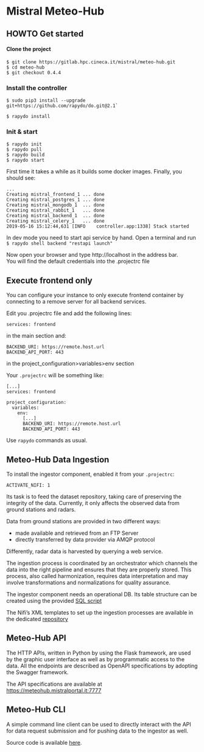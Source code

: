 # Mistral Meteo-Hub

## HOWTO Get started

#### Clone the project

```
$ git clone https://gitlab.hpc.cineca.it/mistral/meteo-hub.git
$ cd meteo-hub
$ git checkout 0.4.4
```

### Install the controller

```
$ sudo pip3 install --upgrade git+https://github.com/rapydo/do.git@2.1`

$ rapydo install
```

### Init & start

```
$ rapydo init
$ rapydo pull
$ rapydo build
$ rapydo start
```

First time it takes a while as it builds some docker images. Finally, you should see:

```
...
Creating mistral_frontend_1 ... done
Creating mistral_postgres_1 ... done
Creating mistral_mongodb_1  ... done
Creating mistral_rabbit_1   ... done
Creating mistral_backend_1  ... done
Creating mistral_celery_1   ... done
2019-05-16 15:12:44,631 [INFO    controller.app:1338] Stack started
```

In dev mode you need to start api service by hand. Open a terminal and run  
`$ rapydo shell backend "restapi launch"`

Now open your browser and type http://localhost in the address bar.  
You will find the default credentials into the .projectrc file

## Execute frontend only

You can configure your instance to only execute frontend container by connecting to a remove server for all backend services.

Edit you .projectrc file and add the following lines:

```
services: frontend
```

in the main section and:

```
BACKEND_URI: https://remote.host.url
BACKEND_API_PORT: 443
```

in the project_configuration>variables>env section

Your `.projectrc` will be something like:

```
[...]
services: frontend

project_configuration:
  variables:
    env:
      [...]
      BACKEND_URI: https://remote.host.url
      BACKEND_API_PORT: 443
```

Use `rapydo` commands as usual.

## Meteo-Hub Data Ingestion

To install the ingestor component, enabled it from your `.projectrc`:

```
ACTIVATE_NIFI: 1
```

Its task is to feed the dataset repository, taking care of preserving the integrity of the data.
Currently, it only affects the observed data from ground stations and radars.

Data from ground stations are provided in two different ways:

- made available and retrieved from an FTP Server
- directly transferred by data provider via AMQP protocol

Differently, radar data is harvested by querying a web service.

The ingestion process is coordinated by an orchestrator which channels the data into the right pipeline and ensures that
they are properly stored. This process, also called harmonization, requires data interpretation and may
involve transformations and normalizations for quality assurance.

The ingestor component needs an operational DB. Its table structure can be created using the provided [SQL script](https://gitlab.hpc.cineca.it/mistral/meteo-hub-ingestion/-/blob/master/nifi_db_create_script.sql)

The Nifi’s XML templates to set up the ingestion processes are available in the dedicated [repository](https://gitlab.hpc.cineca.it/mistral/meteo-hub-ingestion)

## Meteo-Hub API

The HTTP APIs, written in Python by using the Flask framework, are used by the graphic user interface
as well as by programmatic access to the data. All the endpoints are described as OpenAPI specifications
by adopting the Swagger framework.

The API specifications are available at  
https://meteohub.mistralportal.it:7777

## Meteo-Hub CLI

A simple command line client can be used to directly interact with the API for data request submission and for pushing
data to the ingestor as well.

Source code is available [here](https://gitlab.hpc.cineca.it/mistral/meteo-hub-cli).
